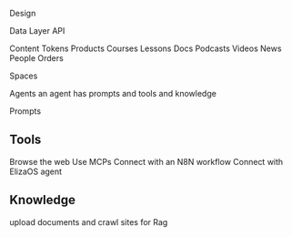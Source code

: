 Design

Data Layer
API

Content
Tokens
Products
Courses
Lessons
Docs
Podcasts
Videos
News
People
Orders

Spaces

Agents
an agent has prompts and tools and knowledge

Prompts


## Tools
Browse the web
Use MCPs
Connect with an N8N workflow
Connect with ElizaOS agent

## Knowledge
upload documents and crawl sites for Rag 





